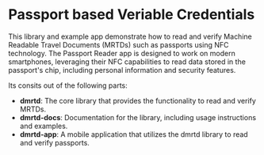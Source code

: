 # Passport based Veriable Credentials

This library and example app demonstrate how to read and verify Machine Readable Travel Documents (MRTDs) such as passports using NFC technology. The Passport Reader app is designed to work on modern smartphones, leveraging their NFC capabilities to read data stored in the passport's chip, including personal information and security features.

Its consits out of the following parts:
- **dmrtd**: The core library that provides the functionality to read and verify MRTDs.
- **dmrtd-docs**: Documentation for the library, including usage instructions and examples.
- **dmrtd-app**: A mobile application that utilizes the dmrtd library to read and verify passports.
